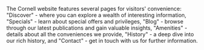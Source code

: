 
The Cornell website features several pages for visitors' convenience: "Discover" - where you can explore a wealth of interesting information, "Specials" - learn about special offers and privileges, "Blog" - browse through our latest publications and gain valuable insights, "Amenities" - details about all the conveniences we provide, "History" - a deep dive into our rich history, and "Contact" - get in touch with us for further information.
